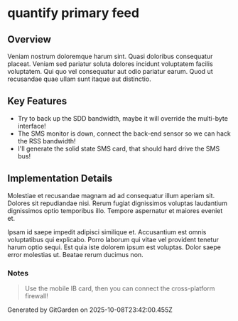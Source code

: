 # quantify primary feed

## Overview
Veniam nostrum doloremque harum sint. Quasi doloribus consequatur placeat. Veniam sed pariatur soluta dolores incidunt voluptatem facilis voluptatem. Qui quo vel consequatur aut odio pariatur earum. Quod ut recusandae quae ullam sunt itaque aut distinctio.

## Key Features
- Try to back up the SDD bandwidth, maybe it will override the multi-byte interface!
- The SMS monitor is down, connect the back-end sensor so we can hack the RSS bandwidth!
- I'll generate the solid state SMS card, that should hard drive the SMS bus!

## Implementation Details
Molestiae et recusandae magnam ad ad consequatur illum aperiam sit. Dolores sit repudiandae nisi. Rerum fugiat dignissimos voluptas laudantium dignissimos optio temporibus illo. Tempore aspernatur et maiores eveniet et.
 Ipsam id saepe impedit adipisci similique et. Accusantium est omnis voluptatibus qui explicabo. Porro laborum qui vitae vel provident tenetur harum optio sequi. Est quia iste dolorem ipsum est voluptas. Dolor saepe error molestias ut. Beatae rerum ducimus non.

### Notes
> Use the mobile IB card, then you can connect the cross-platform firewall!

Generated by GitGarden on 2025-10-08T23:42:00.455Z